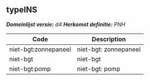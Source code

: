 ## typeINS

*__Domeinlijst versie:__ d4*
*__Herkomst definitie:__ PNH*

|__Code__ |__Description__	|
|	---	|	---	|
| niet-bgt:zonnepaneel | niet-bgt: zonnepaneel |
| niet-bgt | niet-bgt |
| niet-bgt:pomp | niet-bgt: pomp |
